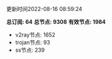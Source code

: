 更新时间2022-08-16 08:59:24

**总订阅: 64**
**总节点: 9308**
**有效节点: 1984**
- v2ray节点: 1652
- trojan节点: 93
- ss节点: 239
